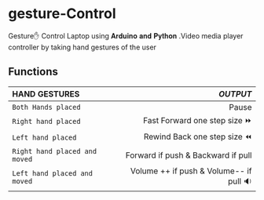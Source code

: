# gesture-Control
Gesture✋ Control Laptop using 𝐀𝐫𝐝𝐮𝐢𝐧𝐨 𝐚𝐧𝐝 𝐏𝐲𝐭𝐡𝐨𝐧 .Video media player controller by taking hand gestures of the user

## Functions 


|  **HAND GESTURES** | ***OUTPUT***|
| :---             |              ---: |
|`Both Hands placed`  | Pause            |  
|`Right hand placed`  |Fast Forward one step size ⏩ |
|`Left hand placed`   |Rewind Back one step size ⏪ |
|`Right hand placed and moved`  |Forward if push & Backward if pull     |
|`Left hand placed and moved`  | Volume ++ if push & Volume-- if pull  🔉   |
